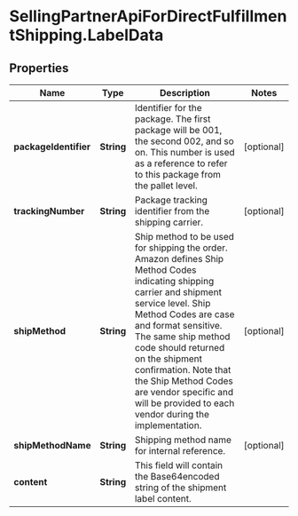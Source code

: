 # SellingPartnerApiForDirectFulfillmentShipping.LabelData

## Properties
Name | Type | Description | Notes
------------ | ------------- | ------------- | -------------
**packageIdentifier** | **String** | Identifier for the package. The first package will be 001, the second 002, and so on. This number is used as a reference to refer to this package from the pallet level. | [optional] 
**trackingNumber** | **String** | Package tracking identifier from the shipping carrier. | [optional] 
**shipMethod** | **String** | Ship method to be used for shipping the order. Amazon defines Ship Method Codes indicating shipping carrier and shipment service level. Ship Method Codes are case and format sensitive. The same ship method code should returned on the shipment confirmation. Note that the Ship Method Codes are vendor specific and will be provided to each vendor during the implementation. | [optional] 
**shipMethodName** | **String** | Shipping method name for internal reference. | [optional] 
**content** | **String** | This field will contain the Base64encoded string of the shipment label content. | 


